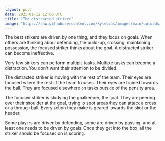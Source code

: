 ```yaml
---
layout: post
date: 2025-01-12 12:00 UTC
title: "The distracted striker"
image: "https://raw.githubusercontent.com/kyleboas/images/main/uploads/2025/01/11/Image-11Jan2025_22:42:32.png"
---
```


The best strikers are driven by one thing, and they focus on goals. When others are thinking about defending, the build-up, crossing, maintaining possession, the focused striker thinks about the goal. A distracted striker can become ineffective.

<!---more--->

Very few strikers can perform multiple tasks. Multiple tasks can become a distraction. You don't want their attention to be divided.

The distracted striker is moving with the rest of the team. Their eyes are focused where the rest of the team focuses. Their eyes are trained towards the ball. They are focused elsewhere on tasks outside of the penalty area.

The focused striker is studying the goalkeeper, the goal. They are peering over their shoulder at the goal, trying to spot areas they can attack a cross or a through ball. Every action they make is geared towards the shot or the header.

Some players are driven by defending, some are driven by passing, and at least one needs to be driven by goals. Once they get into the box, all the striker should be focused on is scoring.